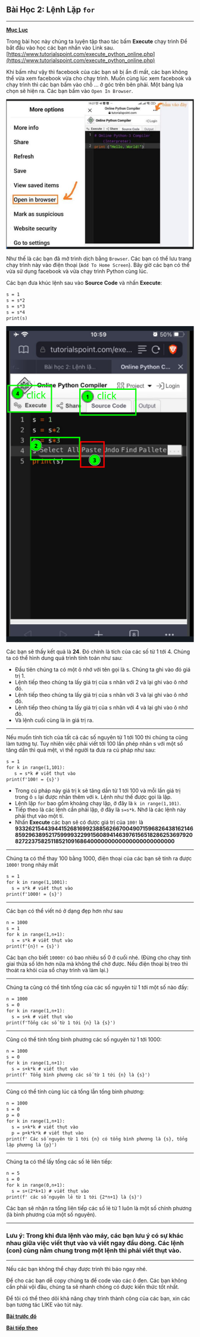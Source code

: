 Bài Học 2: Lệnh Lặp `for`
---
---
[**Mục Lục**](../README.md)

Trong bài học này chúng ta luyện tập thao tác bấm **Execute** chạy trình
Để bắt đầu vào học các bạn nhấn vào Link sau.
[https://www.tutorialspoint.com/execute_python_online.php](https://www.tutorialspoint.com/execute_python_online.php)

Khi bấm như vậy thì facebook của các bạn sẽ bị ẩn đi mất, các bạn không thể vừa xem facebook vừa cho chạy trình. Muốn cùng lúc xem facebook và chạy trình thì các bạn bấm vào chỗ ... ở góc trên bên phải. Một bảng lựa chọn sẽ hiện ra. Các bạn bấm vào `Open In Browser`.

![](../images/open-in-browser.png)

Như thế là các bạn đã mở trình dịch bằng `Browser`. Các bạn có thể lưu trang chạy trình này vào điện thoại (`Add To Home Screen`). Bây giờ các bạn có thể vừa sử dụng facebook và vừa chạy trình Python cùng lúc.


Các bạn đưa khúc lệnh sau vào **Source Code** và nhấn **Execute**:

```
s = 1
s = s*2
s = s*3
s = s*4
print(s)
```

![](.../../../images/step-by-step.png)

Các bạn sẽ thấy kết quả là **24**. Đó chính là tích của các số từ 1 tới 4.
Chúng ta có thể hình dung quá trình tính toán như sau:
-  Đầu tiên chúng ta có một ô nhớ với tên gọi là s. Chúng ta ghi vào đó giá trị 1.
-  Lệnh tiếp theo chúng ta lấy giá trị của s nhân với 2 và lại ghi vào ô nhớ đó.
-  Lệnh tiếp theo chúng ta lấy giá trị của s nhân với 3 và lại ghi vào ô nhớ đó.
-  Lệnh tiếp theo chúng ta lấy giá trị của s nhân với 4 và lại ghi vào ô nhớ đó.
-  Và lệnh cuối cùng là in giá trị ra.

---
Nếu muốn tính tích của tất cả các số nguyên từ 1 tới 100 thì chúng ta cũng làm tương tự. Tuy nhiên việc phải viết tới 100 lần phép nhân s với một số tăng dần thì quá mệt, vì thế người ta đưa ra cú pháp như sau:
```
s = 1
for k in range(1,101):
   s = s*k # viết thụt vào
print(f'100! = {s}')
```

- Trong cú pháp này giá trị k sẽ tăng dần từ 1 tới 100 và mỗi lần giá trị trong ô `s` lại được nhân thêm với `k`. Lệnh như thế được gọi là lặp.
- Lệnh lặp `for` bao gồm khoảng chạy lặp, ở đây là `k in range(1,101)`.
- Tiếp theo là các lệnh cần phải lặp, ở đây là `s=s*k`. Nhớ là các lệnh này phải thụt vào một tí.
- Nhấn **Execute** các bạn sẽ có được giá trị của `100!` là
**93326215443944152681699238856266700490715968264381621468592963895217599993229915608941463976156518286253697920827223758251185210916864000000000000000000000000**

---
Chúng ta có thể thay 100 bằng 1000, điện thoại của các bạn sẽ tính ra được `1000!` trong nháy mắt
```
s = 1
for k in range(1,1001):
  s = s*k # viết thụt vào
print(f'1000! = {s}')
```

---
Các bạn có thể viết nó ở dạng đẹp hơn như sau
```
n = 1000
s = 1
for k in range(1,n+1):
  s = s*k # viết thụt vào
print(f'{n}! = {s}')
```
Các bạn cho biết `10000!` có bao nhiêu số  0 ở cuối nhé. (Đừng cho chạy tính giai thừa số lớn hơn nữa mà không thể chờ được. Nếu điện thoại bị treo thì thoát ra khỏi của sổ chạy trình và làm lại.)

---
Chúng ta cũng có thể tính tổng của các số nguyên từ 1 tới một số nào đấy:
```
n = 1000
s = 0
for k in range(1,n+1):
  s = s+k # viết thụt vào
print(f'Tổng các số từ 1 tới {n} là {s}')
```

---
Cũng có thể tính tổng bình phương các số nguyên từ 1 tới 1000:
```
n = 1000
s = 0
for k in range(1,n+1):
  s = s+k*k # viết thụt vào
print(f' Tổng bình phương các số từ 1 tới {n} là {s}')
```

---
Cũng có thể tính cùng lúc cả tổng lẫn tổng bình phương:
```
n = 1000
s = 0
p = 0
for k in range(1,n+1):
  s = s+k*k # viết thụt vào
  p = p+k*k*k # viết thụt vào
print(f' Các số nguyên từ 1 tới {n} có tổng bình phương là {s}, tổng lập phương là {p}')
```

---
Chúng ta có thể lấy tổng các số lẻ liên tiếp:
```
n = 5
s = 0
for k in range(0,n+1):
  s = s+(2*k+1) # viết thụt vào
print(f' các số nguyên lẻ từ 1 tới {2*n+1} là {s}')
```

Các bạn sẽ nhận ra tổng liên tiếp các số lẻ từ 1 luôn là một số chính phương (là bình phương của một số nguyên).

---
### **Lưu ý:** Trong khi đưa lệnh vào máy, các bạn lưu ý có sự khác nhau giữa việc **viết thụt vào** và **viết ngay đầu dòng**. Các lệnh (con) cùng nằm chung trong một lệnh thì phải **viết thụt vào**.

---
Nếu các bạn không thể chạy được trình thì báo ngay nhé.

Để cho các bạn dễ copy chúng ta để code vào các ô đen.
Các bạn không cần phải vội đâu, chúng ta sẽ nhanh chóng có được kiến thức tốt nhất.

Để tôi có thể theo dõi khả năng chạy trình thành công của các bạn, xin các bạn tương tác LIKE vào tút này.


[**Bài trước đó**](1.md)

[**Bài tiếp theo**](3.md)